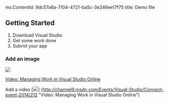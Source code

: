 ms.ContentId: 9dc57a6a-7104-4721-ba5c-3e246ee17f75 
title: Demo file

## Getting Started ##
1. Download Visual Studio
2. Get some work done
3. Submit your app

### Add an image

![](\media\kanban.jpg)

[Video: Managing Work in Visual Studio Online](http://channel9.msdn.com/Events/Visual-Studio/Connect-event-2014/212 "Video: Managing Work in Visual Studio Online")

Add a video
[![](http://img.youtube.com/vi/aud6n52dJCY/0.jpg)]
(http://channel9.msdn.com/Events/Visual-Studio/Connect-event-2014/212 "Video: Managing Work in Visual Studio Online")

